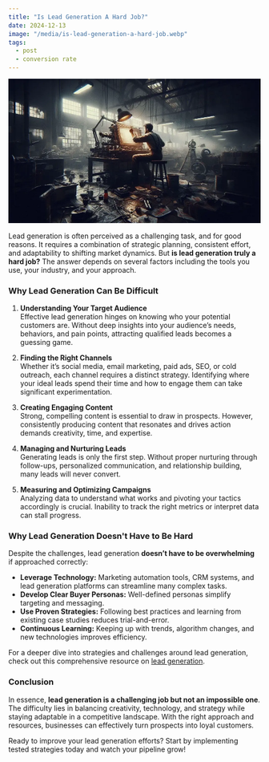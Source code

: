 ```yaml
---
title: "Is Lead Generation A Hard Job?"
date: 2024-12-13
image: "/media/is-lead-generation-a-hard-job.webp"
tags:
  - post
  - conversion rate
---
```


![Is Lead Generation A Hard Job?](/media/is-lead-generation-a-hard-job.webp)

Lead generation is often perceived as a challenging task, and for good reasons. It requires a combination of strategic planning, consistent effort, and adaptability to shifting market dynamics. But **is lead generation truly a hard job?** The answer depends on several factors including the tools you use, your industry, and your approach.

### Why Lead Generation Can Be Difficult

1. **Understanding Your Target Audience**  
   Effective lead generation hinges on knowing who your potential customers are. Without deep insights into your audience’s needs, behaviors, and pain points, attracting qualified leads becomes a guessing game.

2. **Finding the Right Channels**  
   Whether it’s social media, email marketing, paid ads, SEO, or cold outreach, each channel requires a distinct strategy. Identifying where your ideal leads spend their time and how to engage them can take significant experimentation.

3. **Creating Engaging Content**  
   Strong, compelling content is essential to draw in prospects. However, consistently producing content that resonates and drives action demands creativity, time, and expertise.

4. **Managing and Nurturing Leads**  
   Generating leads is only the first step. Without proper nurturing through follow-ups, personalized communication, and relationship building, many leads will never convert.

5. **Measuring and Optimizing Campaigns**  
   Analyzing data to understand what works and pivoting your tactics accordingly is crucial. Inability to track the right metrics or interpret data can stall progress.

### Why Lead Generation Doesn't Have to Be Hard

Despite the challenges, lead generation **doesn’t have to be overwhelming** if approached correctly:

- **Leverage Technology:** Marketing automation tools, CRM systems, and lead generation platforms can streamline many complex tasks.
- **Develop Clear Buyer Personas:** Well-defined personas simplify targeting and messaging.
- **Use Proven Strategies:** Following best practices and learning from existing case studies reduces trial-and-error.
- **Continuous Learning:** Keeping up with trends, algorithm changes, and new technologies improves efficiency.

For a deeper dive into strategies and challenges around lead generation, check out this comprehensive resource on [lead generation](https://leadcraftr.com/posts/lead-generation/).

### Conclusion

In essence, **lead generation is a challenging job but not an impossible one**. The difficulty lies in balancing creativity, technology, and strategy while staying adaptable in a competitive landscape. With the right approach and resources, businesses can effectively turn prospects into loyal customers.

Ready to improve your lead generation efforts? Start by implementing tested strategies today and watch your pipeline grow!
